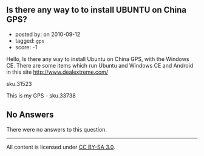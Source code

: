 ## Is there any way to to install UBUNTU on China GPS?

- posted by: [](https://stackexchange.com/users/-1/1132-user1132) on 2010-09-12
- tagged: `gps`
- score: -1

<p>Hello, Is there any way to install Ubuntu on China GPS, with the Windows CE. There are some items which run Ubuntu and Windows CE and Android in this site <a href="http://www.dealextreme.com/" rel="nofollow">http://www.dealextreme.com/</a></p>

<p>sku.31523</p>

<p>This is my GPS - sku.33738</p>


## No Answers

There were no answers to this question.


---

All content is licensed under [CC BY-SA 3.0](https://creativecommons.org/licenses/by-sa/3.0/).
